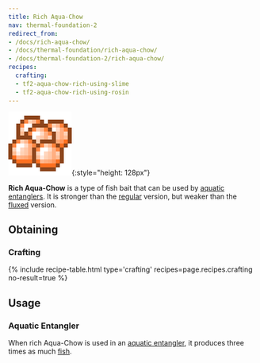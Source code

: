 ```yaml
---
title: Rich Aqua-Chow
nav: thermal-foundation-2
redirect_from:
- /docs/rich-aqua-chow/
- /docs/thermal-foundation/rich-aqua-chow/
- /docs/thermal-foundation-2/rich-aqua-chow/
recipes:
  crafting:
  - tf2-aqua-chow-rich-using-slime
  - tf2-aqua-chow-rich-using-rosin
---
```


![Rich Aqua-Chow](/assets/images/thermal-foundation-2/aqua-chow-rich.png){:style="height: 128px"}


**Rich Aqua-Chow** is a type of fish bait that can be used by [aquatic
entanglers](/docs/1.12/thermal-expansion-5/aquatic-entangler/). It is stronger than the
[regular](/docs/1.12/thermal-foundation-2/aqua-chow/) version, but weaker than the
[fluxed](/docs/1.12/thermal-foundation-2/fluxed-aqua-chow/) version.


Obtaining
---------

### Crafting
{% include recipe-table.html type='crafting' recipes=page.recipes.crafting no-result=true %}


Usage
-----

### Aquatic Entangler
When rich Aqua-Chow is used in an [aquatic entangler](/docs/1.12/thermal-expansion-5/aquatic-entangler/),
it produces three times as much [fish](https://minecraft.gamepedia.com/Fish).
